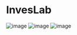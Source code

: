 # InvesLab

![image](https://github.com/user-attachments/assets/7ad87c72-8c9a-4b72-beae-d65fecf3ccac)
![image](https://github.com/user-attachments/assets/69aff3bd-3d01-4f85-8657-85caa2a8347c)
![image](https://github.com/user-attachments/assets/bcbc557e-8510-4cb0-b99d-d9b801bcaabf)
